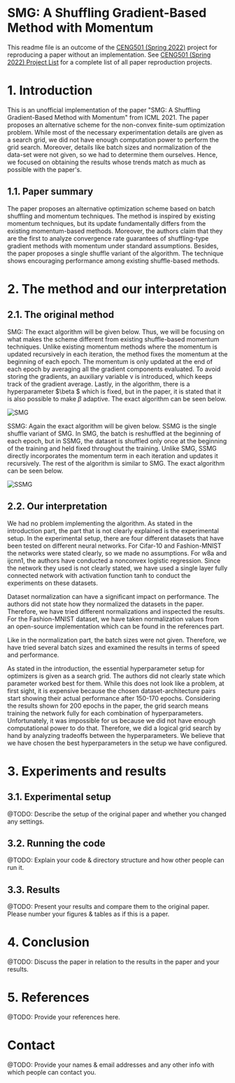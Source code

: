 # SMG: A Shuffling Gradient-Based Method with Momentum

This readme file is an outcome of the [CENG501 (Spring 2022)](https://ceng.metu.edu.tr/~skalkan/DL/) project for reproducing a paper without an implementation. See [CENG501 (Spring 2022) Project List](https://github.com/CENG501-Projects/CENG501-Spring2022) for a complete list of all paper reproduction projects.

# 1. Introduction

This is an unofficial implementation of the paper "SMG: A Shuffling Gradient-Based Method with Momentum" from ICML 2021. The paper proposes an alternative scheme for the non-convex finite-sum optimization problem. While most of the necessary experimentation details are given as a search grid, we did not have enough computation power to perform the grid search. Moreover, details like batch sizes and normalization of the data-set were not given, so we had to determine them ourselves. Hence, we focused on obtaining the results whose trends match as much as possible with the paper's. 

## 1.1. Paper summary

The paper proposes an alternative optimization scheme based on batch shuffling and momentum techniques. The method is inspired by existing momentum techniques, but its update fundamentally differs from the existing momentum-based methods. Moreover, the authors claim that they are the first to analyze convergence rate guarantees of shuffling-type gradient methods with momentum under standard assumptions. Besides, the paper proposes a single shuffle variant of the algorithm. The technique shows encouraging performance among existing shuffle-based methods.

# 2. The method and our interpretation

## 2.1. The original method

SMG: The exact algorithm will be given below. Thus, we will be focusing on what makes the scheme different from existing shuffle-based momentum techniques. Unlike existing momentum methods where the momentum is updated recursively in each iteration, the method fixes the momentum at the beginning of each epoch. The momentum is only updated at the end of each epoch by averaging all the gradient components evaluated. To avoid storing the gradients, an auxiliary variable v is introduced, which keeps track of the gradient average. Lastly, in the algorithm, there is a hyperparameter   $\beta $   which is fixed, but in the paper, it is stated that it is also possible to make $\beta$ adaptive. The exact algorithm can be seen below.


![SMG](https://user-images.githubusercontent.com/44121631/177314075-06f40c29-65a0-4c2a-9e16-772615d465be.png)



SSMG: Again the exact algorithm will be given below. SSMG is the single shuffle variant of SMG. In SMG, the batch is reshuffled at the beginning of each epoch, but in SSMG, the dataset is shuffled only once at the beginning of the training and held fixed throughout the training. Unlike SMG, SSMG directly incorporates the momentum term in each iteration and updates it recursively. The rest of the algorithm is similar to SMG. The exact algorithm can be seen below.



![SSMG](https://user-images.githubusercontent.com/44121631/177314110-b62ab3e0-a73f-4772-8bdd-f7678cbd4865.png)


## 2.2. Our interpretation 

We had no problem implementing the algorithm. As stated in the introduction part, the part that is not clearly explained is the experimental setup. In the experimental setup, there are four different datasets that have been tested on different neural networks. For Cifar-10 and Fashion-MNIST the networks were stated clearly, so we made no assumptions. For w8a and ijcnn1, the authors have conducted a nonconvex logistic regression. Since the network they used is not clearly stated, we have used a single layer fully connected network with activation function tanh to conduct the experiments on these datasets. 

Dataset normalization can have a significant impact on performance. The authors did not state how they normalized the datasets in the paper. Therefore, we have tried different normalizations and inspected the results. For the Fashion-MNIST dataset, we have taken normalization values from an open-source implementation which can be found in the references part.

Like in the normalization part, the batch sizes were not given. Therefore, we have tried several batch sizes and examined the results in terms of speed and performance. 

As stated in the introduction, the essential hyperparameter setup for optimizers is given as a search grid. The authors did not clearly state which parameter worked best for them. While this does not look like a problem, at first sight, it is expensive because the chosen dataset-architecture pairs start showing their actual performance after 150-170 epochs. Considering the results shown for 200 epochs in the paper, the grid search means training the network fully for each combination of hyperparameters. Unfortunately, it was impossible for us because we did not have enough computational power to do that. Therefore, we did a logical grid search by hand by analyzing tradeoffs between the hyperparameters. We believe that we have chosen the best hyperparameters in the setup we have configured.

# 3. Experiments and results

## 3.1. Experimental setup

@TODO: Describe the setup of the original paper and whether you changed any settings.

## 3.2. Running the code

@TODO: Explain your code & directory structure and how other people can run it.

## 3.3. Results

@TODO: Present your results and compare them to the original paper. Please number your figures & tables as if this is a paper.

# 4. Conclusion

@TODO: Discuss the paper in relation to the results in the paper and your results.

# 5. References

@TODO: Provide your references here.

# Contact

@TODO: Provide your names & email addresses and any other info with which people can contact you.
